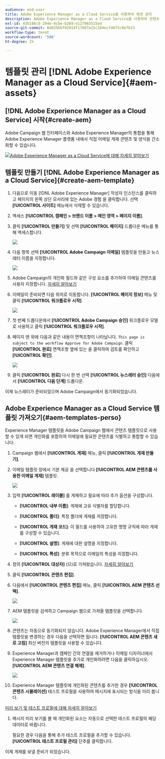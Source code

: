 ```yaml
---
audience: end-user
title: Adobe Experience Manager as a Cloud Service을 사용하여 에셋 관리
description: Adobe Experience Manager as a Cloud Service을 사용하여 콘텐츠를 관리하는 방법 알아보기
exl-id: 43b186c8-294e-4cbe-b269-e127065515ed
source-git-commit: 8e035bbf92914f17607a15c184ecf48f5c0efb13
workflow-type: tm+mt
source-wordcount: '508'
ht-degree: 1%

---
```


# 템플릿 관리 [!DNL Adobe Experience Manager as a Cloud Service]{#aem-assets}

## [!DNL Adobe Experience Manager as a Cloud Service] 시작{#create-aem}

Adobe Campaign 웹 인터페이스와 Adobe Experience Manager의 통합을 통해 Adobe Experience Manager 플랫폼 내에서 직접 이메일 게재 콘텐츠 및 양식을 간소화할 수 있습니다.

![](assets/do-not-localize/book.png)[Adobe Experience Manager as a Cloud Service에 대해 자세히 알아보기](https://experienceleague.adobe.com/docs/experience-manager-cloud-service/content/sites/authoring/getting-started/quick-start.html?lang=en)

## 템플릿 만들기 [!DNL Adobe Experience Manager as a Cloud Service]{#create-aem-template}

1. 다음으로 이동 [!DNL Adobe Experience Manager] 작성자 인스턴스를 클릭하고 페이지의 왼쪽 상단 모서리에 있는 Adobe 경험 을 클릭합니다. 선택 **[!UICONTROL 사이트]** 메뉴에서 삭제할 수 있습니다.

1. 액세스 **[!UICONTROL 캠페인 > 브랜드 이름 > 메인 영역 > 페이지 이름]**.

1. 클릭 **[!UICONTROL 만들기]** 및 선택 **[!UICONTROL 페이지]** 드롭다운 메뉴를 통해 액세스합니다.

   ![](assets/aem_1.png)

1. 다음 항목 선택 **[!UICONTROL Adobe Campaign 이메일]** 템플릿을 만들고 뉴스레터 이름을 지정합니다.

   ![](assets/aem_2.png)

1. Adobe Campaign의 개인화 필드와 같은 구성 요소를 추가하여 이메일 콘텐츠를 사용자 지정합니다. [자세히 알아보기](https://experienceleague.adobe.com/docs/experience-manager-65/content/sites/authoring/aem-adobe-campaign/campaign.html?lang=en#editing-email-content)

1. 이메일이 준비되면 다음 위치로 이동합니다. **[!UICONTROL 페이지 정보]** 메뉴 및 클릭 **[!UICONTROL 워크플로우 시작]**.

   ![](assets/aem_3.png)

1. 첫 번째 드롭다운에서 **[!UICONTROL Adobe Campaign 승인]** 워크플로우 모델로 사용하고 클릭 **[!UICONTROL 워크플로우 시작]**.

1. 페이지 맨 위에 다음과 같은 내용이 면책조항이 나타납니다. `This page is subject to the workflow Approve for Adobe Campaign`. 클릭 **[!UICONTROL 완료]** 면책조항 옆에 있는 을 클릭하여 검토를 확인하고 **[!UICONTROL 확인]**.

   ![](assets/aem_4.png)

1. 클릭 **[!UICONTROL 완료]** 다시 한 번 선택 **[!UICONTROL 뉴스레터 승인]** 다음에서 **[!UICONTROL 다음 단계]** 드롭다운.

이제 뉴스레터가 준비되었으며 Adobe Campaign에서 동기화되었습니다.

## Adobe Experience Manager as a Cloud Service 템플릿 가져오기{#aem-templates-perso}

Experience Manager 템플릿을 Adobe Campaign 웹에서 콘텐츠 템플릿으로 사용할 수 있게 되면 개인화를 포함하여 이메일에 필요한 콘텐츠를 식별하고 통합할 수 있습니다.

1. Campaign 웹에서 **[!UICONTROL 게재]** 메뉴, 클릭 **[!UICONTROL 게재 만들기]**.

1. 이메일 템플릿 창에서 기본 제공 을 선택합니다 **[!UICONTROL AEM 콘텐츠를 사용한 이메일 게재]** 템플릿.

   ![](assets/aem_5.png)

1. 입력 **[!UICONTROL 레이블]** 를 게재하고 필요에 따라 추가 옵션을 구성합니다.

   * **[!UICONTROL 내부 이름]**: 게재에 고유 식별자를 할당합니다.

   * **[!UICONTROL 폴더]**: 특정 폴더에 게재를 저장합니다.

   * **[!UICONTROL 게재 코드]**: 이 필드를 사용하여 고유한 명명 규칙에 따라 게재를 구성할 수 있습니다.

   * **[!UICONTROL 설명]**: 게재에 대한 설명을 지정합니다.

   * **[!UICONTROL 특성]**: 분류 목적으로 이메일의 특성을 지정합니다.

1. 정의 **[!UICONTROL 대상자]** (으)로 가져왔습니다. [자세히 알아보기](../email/create-email.md#define-audience)

1. 클릭 **[!UICONTROL 콘텐츠 편집]**.

1. 다음에서 **[!UICONTROL 콘텐츠 편집]** 메뉴, 클릭 **[!UICONTROL AEM 콘텐츠 선택]**.

   ![](assets/aem_6.png)

1. AEM 템플릿을 검색하고 Campaign 웹으로 가져올 템플릿을 선택합니다.

   ![](assets/aem_8.png)

1. 콘텐츠는 자동으로 동기화되지 않습니다. Adobe Experience Manager에서 직접 템플릿을 변경하는 경우 다음을 선택하면 됩니다. **[!UICONTROL AEM 콘텐츠 새로 고침]** 최신 버전의 템플릿을 사용할 수 있습니다.

1. Experience Manager과 캠페인 간의 연결을 제거하거나 이메일 디자이너에서 Experience Manager 템플릿을 추가로 개인화하려면 다음을 클릭하십시오. **[!UICONTROL AEM 콘텐츠 연결 해제]**.

   ![](assets/aem_9.png)

1. Experience Manager 템플릿에 개인화된 콘텐츠를 추가한 경우 **[!UICONTROL 콘텐츠 시뮬레이션]** 테스트 프로필을 사용하여 메시지에 표시되는 방식을 미리 봅니다.

[미리 보기 및 테스트 프로필에 대해 자세히 알아보기](../preview-test/preview-content.md)

1. 메시지 미리 보기를 볼 때 개인화된 요소는 자동으로 선택한 테스트 프로필의 해당 데이터로 바뀝니다.

   필요한 경우 다음을 통해 추가 테스트 프로필을 추가할 수 있습니다. **[!UICONTROL 테스트 프로필 관리]** 단추를 클릭합니다.

이제 게재를 보낼 준비가 되었습니다.
